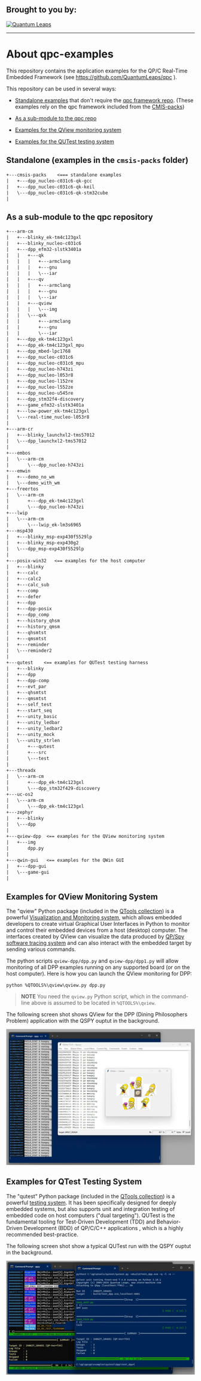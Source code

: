 ## Brought to you by:
[![Quantum Leaps](https://www.state-machine.com/attachments/logo_ql_400.png)](https://www.state-machine.com)
<hr>

# About qpc-examples
This repository contains the application examples for the QP/C
Real-Time Embedded Framework (see https://github.com/QuantumLeaps/qpc ).

This repository can be used in several ways:
- [Standalone examples](#standalone-examples-in-the-cmsis-packs-folder)
  that don't require the [qpc framework repo](https://github.com/QuantumLeaps/qpc).
  (These examples rely on the qpc framework included from the
  [CMIS-packs](https://github.com/QuantumLeaps/cmsis-packs))

- [As a sub-module to the qpc repo](#as-a-sub-module-to-the-qpc-repository)

- [Examples for the QView monitoring system](#examples-for-qview-monitoring-system)

- [Examples for the QUTest testing system](#examples-for-qtest-testing-system)


## Standalone (examples in the `cmsis-packs` folder)
```
+---cmsis-packs    <=== standalone examples
|   +---dpp_nucleo-c031c6-qk-gcc
|   +---dpp_nucleo-c031c6-qk-keil
|   \---dpp_nucleo-c031c6-qk-stm32cube
|
```

## As a sub-module to the qpc repository
```
+---arm-cm
|   +---blinky_ek-tm4c123gxl
|   +---blinky_nucleo-c031c6
|   +---dpp_efm32-slstk3401a
|   |   +---qk
|   |   |   +---armclang
|   |   |   +---gnu
|   |   |   \---iar
|   |   +---qv
|   |   |   +---armclang
|   |   |   +---gnu
|   |   |   \---iar
|   |   +---qview
|   |   |   \---img
|   |   \---qxk
|   |       +---armclang
|   |       +---gnu
|   |       \---iar
|   +---dpp_ek-tm4c123gxl
|   +---dpp_ek-tm4c123gxl_mpu
|   +---dpp_mbed-lpc1768
|   +---dpp_nucleo-c031c6
|   +---dpp_nucleo-c031c6_mpu
|   +---dpp_nucleo-h743zi
|   +---dpp_nucleo-l053r8
|   +---dpp_nucleo-l152re
|   +---dpp_nucleo-l552ze
|   +---dpp_nucleo-u545re
|   +---dpp_stm32f4-discovery
|   +---game_efm32-slstk3401a
|   +---low-power_ek-tm4c123gxl
|   \---real-time_nucleo-l053r8
|
+---arm-cr
|   +---blinky_launchxl2-tms57012
|   \---dpp_launchxl2-tms57012
|
+---embos
|   \---arm-cm
|       \---dpp_nucleo-h743zi
+---emwin
|   +---demo_no_wm
|   \---demo_with_wm
+---freertos
|   \---arm-cm
|       +---dpp_ek-tm4c123gxl
|       \---dpp_nucleo-h743zi
+---lwip
|   \---arm-cm
|       \---lwip_ek-lm3s6965
+---msp430
|   +---blinky_msp-exp430f5529lp
|   +---blinky_msp-exp430g2
|   \---dpp_msp-exp430f5529lp
|
+---posix-win32   <== examples for the host computer
|   +---blinky
|   +---calc
|   +---calc2
|   +---calc_sub
|   +---comp
|   +---defer
|   +---dpp
|   +---dpp-posix
|   +---dpp_comp
|   +---history_qhsm
|   +---history_qmsm
|   +---qhsmtst
|   +---qmsmtst
|   +---reminder
|   \---reminder2
|
+---qutest    <== examples for QUTest testing harness
|   +---blinky
|   +---dpp
|   +---dpp-comp
|   +---evt_par
|   +---qhsmtst
|   +---qmsmtst
|   +---self_test
|   +---start_seq
|   +---unity_basic
|   +---unity_ledbar
|   +---unity_ledbar2
|   +---unity_mock
|   \---unity_strlen
|       +---qutest
|       +---src
|       \---test
|
+---threadx
|   \---arm-cm
|       +---dpp_ek-tm4c123gxl
|       \---dpp_stm32f429-discovery
+---uc-os2
|   \---arm-cm
|       \---dpp_ek-tm4c123gxl
+---zephyr
|   +---blinky
|   \---dpp
|
+---qview-dpp  <== examples for the QView monitoring system
|   +---img
|       dpp.py
|
+---qwin-gui   <== examples for the QWin GUI
|   +---dpp-gui
|   \---game-gui
|
```

## Examples for QView Monitoring System
The "qview" Python package (included in the
[QTools collection](https://github.com/QuantumLeaps/qtools))
is a powerful
[Visualization and Monitoring system](https://www.state-machine.com/qtools/qview.html),
which allows embedded developers to create virtual Graphical User Interfaces
in Python to monitor and control their embedded devices from a host (desktop)
computer. The interfaces created by QView can visualize the data produced
by [QP/Spy software tracing system](https://www.state-machine.com/qtools/qpspy.html)
and can also interact with the embedded target by sending various commands.

The python scripts `qview-dpp/dpp.py` and `qview-dpp/dpp1.py` will allow
monitoring of all DPP examples running on any supported board (or on the
host computer). Here is how you can launch the QView monitoring for DPP:

```
python %QTOOLS%\qview\qview.py dpp.py
```

> **NOTE** You need the `qview.py` Python script, which in the command-line
above is assumed to be located in `%QTOOLS%\qview`.

The following screen shot shows QView for the DPP (Dining Philosophers Problem)
application with the QSPY ouptut in the background.

![](qview-dpp/img/qview-dpp.webp)


## Examples for QTest Testing System
The "qutest" Python package  (included in the
[QTools collection](https://github.com/QuantumLeaps/qtools))
is a powerful [testing system](https://www.state-machine.com/qtools/qutest.html).
It has been specifically designed for deeply embedded systems, but also supports
unit and integration testing of embedded code on host computers ("dual targeting").
QUTest is the fundamental tooling for Test-Driven Development (TDD) and Behavior-
Driven Development (BDD) of QP/C/C++ applications , which is a highly recommended
best-practice.

The following screen shot show a typical QUTest run with the QSPY ouptut
in the background.

![](qutest/img/qutest-dpp.webp)
